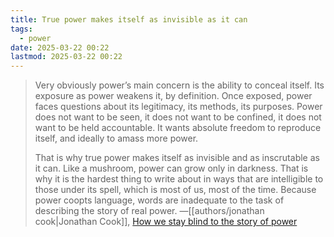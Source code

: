 ```yaml
---
title: True power makes itself as invisible as it can
tags:
  - power
date: 2025-03-22 00:22
lastmod: 2025-03-22 00:22
---
```

> Very obviously power’s main concern is the ability to conceal itself. Its exposure as power weakens it, by definition. Once exposed, power faces questions about its legitimacy, its methods, its purposes. Power does not want to be seen, it does not want to be confined, it does not want to be held accountable. It wants absolute freedom to reproduce itself, and ideally to amass more power.
>
> That is why true power makes itself as invisible and as inscrutable as it can. Like a mushroom, power can grow only in darkness. That is why it is the hardest thing to write about in ways that are intelligible to those under its spell, which is most of us, most of the time. Because power coopts language, words are inadequate to the task of describing the story of real power. —[[authors/jonathan cook|Jonathan Cook]], [How we stay blind to the story of power](https://www.jonathan-cook.net/blog/2020-02-24/story-of-power/)